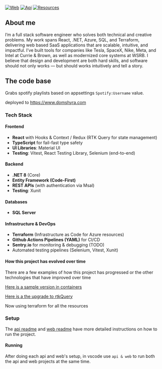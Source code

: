 [![Web](https://github.com/domshyra/domshyra/actions/workflows/web.yml/badge.svg?branch=main)](https://github.com/domshyra/domshyra/actions/workflows/web.yml) [![Api](https://github.com/domshyra/domshyra/actions/workflows/api.yml/badge.svg)](https://github.com/domshyra/domshyra/actions/workflows/api.yml) [![Resources](https://github.com/domshyra/domshyra/actions/workflows/terraform_apply.yml/badge.svg)](https://github.com/domshyra/domshyra/actions/workflows/terraform_apply.yml)
## About me
I’m a full stack software engineer who solves both technical and creative problems. My work spans React, .NET, Azure, SQL, and Terraform, delivering web based SaaS applications that are scalable, intuitive, and impactful. I’ve built tools for companies like Tesla, SpaceX, Nike, Meta, and Intel at Currie & Brown, as well as modernized core systems at WSRB. I believe that design and development are both hard skills, and software should not only works — but should works intuitively and tell a story.

## The code base

Grabs spotify playlists based on appsettings `Spotify:Username` value.

deployed to https://www.domshyra.com


### Tech Stack 

#### Frontend
- **React** with Hooks & Context / Redux (RTK Query for state management)  
- **TypeScript** for fail-fast type safety  
- **UI Libraries**: Material UI  
- **Testing**: Vitest, React Testing Library, Selenium (end-to-end)  

#### Backend
- **.NET 8** (Core)  
- **Entity Framework (Code-First)**  
- **REST APIs** (with authentication via Msal)
- **Testing**: Xunit  

#### Databases
- **SQL Server**  

#### Infrastructure & DevOps
- **Terraform** (Infrastructure as Code for Azure resources)  
- **Github Actions Pipelines (YAML)** for CI/CD  
- **Sentry.io** for monitoring & debugging  (TODO)
- Automated testing pipelines (Selenium, Vitest, Xunit)  


#### How this project has evolved over time 

There are a few examples of how this project has progressed or the other technologies that have improved over time

[Here is a sample version in containers](https://github.com/domshyra-s-playground/containersDemo) 

[Here is a the upgrade to rtkQuery](https://github.com/domshyra-s-playground/rtkQueryDemo) 

Now using terraform for all the resources

### Setup
The [api readme](./Api/README.md#Setup) and [web readme](./Web/README.md#Setup) have more detailed instructions on how to run the project.


#### Running 

After doing each api and web's setup, in vscode use `api & web` to run both the api and web projects at the same time.

